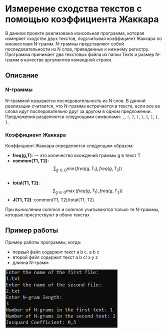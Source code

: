 # Измерение сходства текстов с помощью коэффициента Жаккара

В данном проекте реализована консольная программа, которая измеряет сходство двух текстов, подсчитывая коэффициент Жаккара по множествам N-грамм. 
N-граммы представляют собой последовательности из N слов, приведенных к нижнему регистру. Программа принимает два текстовых файла из папки Texts и размер N-грамм в качестве аргументов командной строки.

## Описание

### N-граммы

N-граммой называется последовательность из N слов. В данной реализации считается, что N-грамма встречается в тексте, если все ее слова идут последовательно друг за другом в одном предложении. Предложения разделяются следующими символами: `.`, `!`, `?`, `(`, `)`, `[`, `]`, `{`, `}`.

### Коэффициент Жаккара

Коэффициент Жаккара определяется следующим образом:
 

- **freq(g,T)**: — это количество вхождений граммы g в текст T
- **common(T1, T2)**: 
$$
\sum_{g \in G} \min(freq(g, T_1), freq(g, T_2))
$$
.
- **total(T1, T2)**: 
$$
\sum_{g \in G} \max(freq(g, T_1), freq(g, T_2))
$$
- **J(T1, T2)**: common(T1, T2)/total(T1, T2).

При вычислении common и common учитываются только те N-граммы, которые присутствуют в обоих текстах

## Пример работы
Пример работы программы, когда:
- первый файл содержит текст a b c. a b c
- второй файл содержит текст a b c! x y z
- длинна N-грамм 

![](Screenshots/Example1.PNG)
